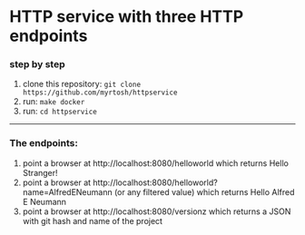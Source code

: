 HTTP service with three HTTP endpoints
============
### step by step
1. clone this repository: ```git clone https://github.com/myrtosh/httpservice```
2. run: ```make docker```
3. run: ```cd httpservice```

------
### The endpoints:
1. point a browser at http://localhost:8080/helloworld which returns Hello Stranger!
2. point a browser at http://localhost:8080/helloworld?name=AlfredENeumann (or any filtered value) which returns Hello Alfred E Neumann
3. point a browser at http://localhost:8080/versionz which returns a JSON with git hash and name of the project